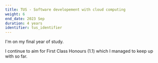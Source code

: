 ```yaml
---
title: TUS - Software developement with cloud computing
weight: 6
end_date: 2023 Sep
duration: 4 years
identifier: tus_identifier
---
```

I'm on my final year of study.

I continue to aim for First Class Honours (1.1) which I managed to keep up with so far.
